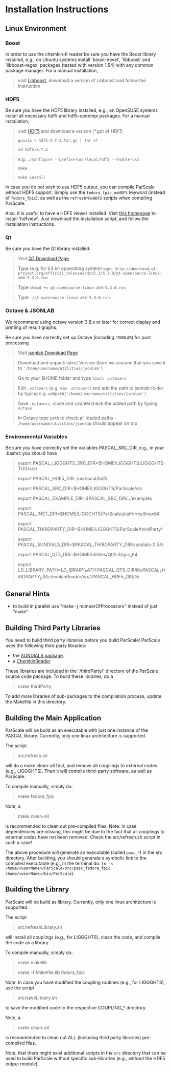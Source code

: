 Installation Instructions
==================

Linux Environment
-----------------------

### Boost
In order to use the chemkin-II reader be sure you have the Boost library installed, e.g., on Ubuntu systems install 'boost-devel', 'libboost' and 'libboost-regex' packages (tested with version 1.54) with any common package manager. For a manual installation,

> visit [Libboost](http://www.boost.org/users/download/#live), download a verison of Libboost and follow the instruction

### HDF5
Be sure you have the HDF5 library installed, e.g., on OpenSUSE systems install all necessary hdf5 and hdf5-openmpi packages. For a manual installation, 

> visit [HDF5](http://www.hdfgroup.org/ftp/HDF5/current/src/unpacked/release_docs/INSTALL) and download a verison (*.gz) of HDF5

> `gunzip < hdf5-X.Y.Z.tar.gz | tar xf -`

> `cd hdf5-X.Y.Z`

> e.g. `./configure --prefix=/usr/local/hdf5 --enable-cxx`

> `make`

> `make install`

In case you do not wish to use HDF5 output, you can compile ParScale without HDF5 support. Simply use the `fedora_fpic_noHDF5` keyword (instead of `fedora_fpic`), as well as the `refresh*NoHDF5` scripts when compiling ParScale.

Also, it is useful to have a HDF5 viewer installed. Visit [this homepage](http://www.hdfgroup.org/products/java/release/download.html) to install 'hdfview'. Just download the installation script, and follow the installation instructions.

### Qt
Be sure you have the Qt library installed:

> Visit [QT Download Page](http://www.sysads.co.uk/2014/05/install-qt-5-3-ubuntu-14-04/) 

> Type (e.g. for 64 bit opperating system) `wget http://download.qt-project.org/official_releases/qt/5.3/5.3.0/qt-opensource-linux-x64-5.3.0.run`

> Type `chmod +x qt-opensource-linux-x64-5.3.0.run`

> Type `./qt-opensource-linux-x64-5.3.0.run`

### Octave & JSONLAB
We recommend using octave version 3.8.x or later for correct display and printing of result graphs.

Be sure you have correctly set up Octave (including `JSONLAB`) for post processing

> Visit [jsonlab Download Page](http://sourceforge.net/projects/iso2mesh/files/jsonlab/) 

> Download and unpack latest Version (here we assume that you save it to `'/home/username/utilities/jsonlab'`)

> Go to your $HOME folder and type `touch .octaverc`

> Edit `.octaverc` (e.g. `vim .octaverc`) and add the path to jsonlab folder by typing e.g. `addpath('/home/username/utilities/jsonlab')`

> Save `.octaverc`, close and countercheck the added path by typing `octave`

> In Octave type `path` to check all loaded paths - `/home/username/utilities/jsonlab` should appear on top


### Environmental Variables

Be sure you have correctly set the variables PASCAL_SRC_DIR, e.g., in your .bashrc you should have

>export PASCAL_LIGGGHTS_SRC_DIR=$HOME/LIGGGHTS/LIGGGHTS-TUG/src/

>export PASCAL_HDF5_DIR=/usr/local/hdf5

>export PASCAL_SRC_DIR=$HOME/LIGGGHTS/ParScale/src

>export PASCAL_EXAMPLE_DIR=$PASCAL_SRC_DIR/../examples

>export PASCAL_INST_DIR=$HOME/LIGGGHTS/ParScale/platforms/linux64

>export PASCAL_THIRDPARTY_DIR=$HOME/LIGGGHTS/ParScale/thirdParty/

>export PASCAL_SUNDIALS_DIR=$PASCAL_THIRDPARTY_DIR/sundials-2.5.0

>export PASCAL_QT5_DIR=$HOME/utilities/Qt/5.3/gcc_64

>export LD_LIBRARY_PATH=$LD_LIBRARY_PATH:$PASCAL_QT5_DIR/lib:$PASCAL_THIRDPARTY_DIR/chemkinReader/src/:$PASCAL_HDF5_DIR/lib


General Hints
------------------------------------
- to build in parallel use "make -j numberOfProcessors" instead of just "make"

Building Third Party Libraries
------------------------------------
You need to build third party libraries before you build ParScale!
ParScale uses the following third party libraries:

- the [SUNDIALS package](http://computation.llnl.gov/casc/sundials). 
- a [ChemkinReader](https://github.com/lrm29/chemkinReader)

These libraries are included in the '/thirdParty/' directory of the ParScale source code package. To build these libraries, do a

>make thirdParty

To add more libraries of sub-packages to the compilation process, update the Makefile in this directory.

Building the Main Application
------------------------------------
ParScale will be build as an executable with just one instance of the PASCAL library. 
Currently, only one linux architecture is supported.  

The script 

>src/refresh.sh

will do a make clean-all first, and remove all couplings to external codes (e.g., LIGGGHTS). Then it will compile third-party software, as well as ParScale.

To compile manually, simply do:

>make fedora_fpic

Note, a

>make clean-all 

is recommended to clean out pre-compiled files. Note: in case dependencies are missing, this might be due to the fact that all couplings to external codes have not been removed. Check the src/refresh.sh script in such a case!

The above procedure will generate an executable (called `pasc_*`) in the src directory. After building, you should generate a symbolic link to the compiled executable (e.g., in the terminal do: `ln -s /home/<userName>/ParScale/src/pasc_fedora_fpic /home/<userName>/bin/ParScale`). 

Building the Library
------------------------------------
ParScale will be build as library. Currently, only one linux architecture is supported. 

The script 

>src/refreshLibrary.sh

will install all couplings (e.g., for LIGGGHTS), clean the code, and compile the code as a library.

To compile manually, simply do:

>make makelib

>make -f Makefile.lib fedora_fpic
 
Note: In case you have modified the coupling routines (e.g., for LIGGGHTS), use the script 

> src/saveLibrary.sh

to save the modified code to the respective COUPLING_* directory.
 
Note, a

>make clean-all 

is recommended to clean out ALL (including third party libraries) pre-compiled files. 

Note, that there might exist additional scripts in the `src` directory that can be used to build ParScale without specific sub-libraries (e.g., without the HDF5 output module).
